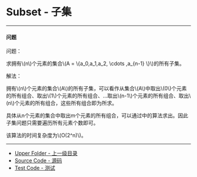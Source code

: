 <script type="text/javascript" src="https://cdn.mathjax.org/mathjax/latest/MathJax.js?config=TeX-AMS-MML_HTMLorMML"/></script>

# Subset - 子集

--------

#### 问题

<div>
问题：
<p id="i">求拥有\(n\)个元素的集合\(A = \{a_0,a_1,a_2, \cdots ,a_{n-1} \}\)的所有子集。 </p>
解法：
<p id="i">拥有\(n\)个元素的集合\(A\)的所有子集，可以看作从集合\(A\)中取出\(0\)个元素的所有组合、取出\(1\)个元素的所有组合、...取出\(n-1\)个元素的所有组合、取出\(n\)个元素的所有组合，这些所有组合即为所求。 </p>
<p id="i">具体从n个元素的集合中取出m个元素的所有组合，可以通过<Combination>中的算法求出。因此子集问题只需要遍历所有元素个数即可。</p>
<p id="i">该算法的时间复杂度为\(O(2^n)\)。 </p>
</div>

--------

* [Upper Folder - 上一级目录](../)
* [Source Code - 源码](https://github.com/zhaochenyou/Way-to-Algorithm/blob/master/src/CombinatorialMathematics/Subset.hpp)
* [Test Code - 测试](https://github.com/zhaochenyou/Way-to-Algorithm/blob/master/src/CombinatorialMathematics/Subset.cpp)
